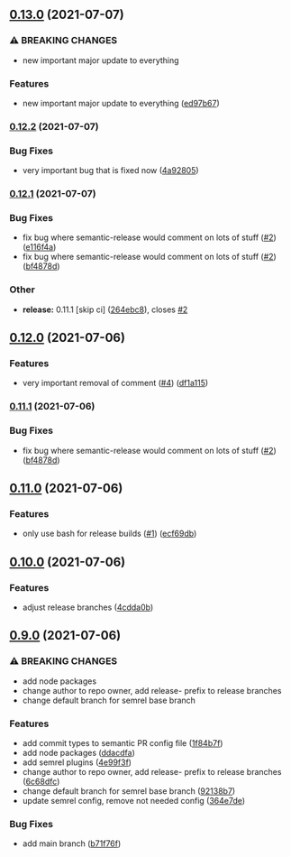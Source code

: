 ## [0.13.0](https://github.com/mowies/semrel-testing/compare/v0.12.2...v0.13.0) (2021-07-07)


### ⚠ BREAKING CHANGES

* new important major update to everything

### Features

* new important major update to everything ([ed97b67](https://github.com/mowies/semrel-testing/commit/ed97b675ca9a7cf50885fbeeb37bca107779b01a))

### [0.12.2](https://github.com/mowies/semrel-testing/compare/v0.12.1...v0.12.2) (2021-07-07)


### Bug Fixes

* very important bug that is fixed now ([4a92805](https://github.com/mowies/semrel-testing/commit/4a92805e33880b814cf1d611406b7b387b176f71))

### [0.12.1](https://github.com/mowies/semrel-testing/compare/v0.12.0...v0.12.1) (2021-07-07)


### Bug Fixes

* fix bug where semantic-release would comment on lots of stuff ([#2](https://github.com/mowies/semrel-testing/issues/2)) ([e116f4a](https://github.com/mowies/semrel-testing/commit/e116f4aced6a48832435ae164269544559ab1281))
* fix bug where semantic-release would comment on lots of stuff ([#2](https://github.com/mowies/semrel-testing/issues/2)) ([bf4878d](https://github.com/mowies/semrel-testing/commit/bf4878d9edfa0381849c48d2b4901ce5a7f998ca))


### Other

* **release:** 0.11.1 [skip ci] ([264ebc8](https://github.com/mowies/semrel-testing/commit/264ebc896a8d9b9a32dcf916315e073c098cd828)), closes [#2](https://github.com/mowies/semrel-testing/issues/2)

## [0.12.0](https://github.com/mowies/semrel-testing/compare/v0.11.0...v0.12.0) (2021-07-06)


### Features

* very important removal of comment ([#4](https://github.com/mowies/semrel-testing/issues/4)) ([df1a115](https://github.com/mowies/semrel-testing/commit/df1a11586cbb3631bb00e1db05da432f8061615b))

### [0.11.1](https://github.com/mowies/semrel-testing/compare/v0.11.0...v0.11.1) (2021-07-06)


### Bug Fixes

* fix bug where semantic-release would comment on lots of stuff ([#2](https://github.com/mowies/semrel-testing/issues/2)) ([bf4878d](https://github.com/mowies/semrel-testing/commit/bf4878d9edfa0381849c48d2b4901ce5a7f998ca))

## [0.11.0](https://github.com/mowies/semrel-testing/compare/v0.10.0...v0.11.0) (2021-07-06)


### Features

* only use bash for release builds ([#1](https://github.com/mowies/semrel-testing/issues/1)) ([ecf69db](https://github.com/mowies/semrel-testing/commit/ecf69dbaea5e36865f554fa9dbb6734a906b8640))

## [0.10.0](https://github.com/mowies/semrel-testing/compare/v0.9.0...v0.10.0) (2021-07-06)


### Features

* adjust release branches ([4cdda0b](https://github.com/mowies/semrel-testing/commit/4cdda0b47e5c6f9c0139fa44964ef34d2cc31e7d))

## [0.9.0](https://github.com/mowies/semrel-testing/compare/v0.8.4...v0.9.0) (2021-07-06)


### ⚠ BREAKING CHANGES

* add node packages
* change author to repo owner, add release- prefix to release branches
* change default branch for semrel base branch

### Features

* add commit types to semantic PR config file ([1f84b7f](https://github.com/mowies/semrel-testing/commit/1f84b7f2175b4e577f7d3048257659c2b8493744))
* add node packages ([ddacdfa](https://github.com/mowies/semrel-testing/commit/ddacdfa2bc2ccfa6bbd6758549547e7bddd598a3))
* add semrel plugins ([4e99f3f](https://github.com/mowies/semrel-testing/commit/4e99f3f19b84fdc94e2d50b160d1f353b7857cca))
* change author to repo owner, add release- prefix to release branches ([6c68dfc](https://github.com/mowies/semrel-testing/commit/6c68dfc1043e9c41785c409b8cb824e5eb4cce51))
* change default branch for semrel base branch ([92138b7](https://github.com/mowies/semrel-testing/commit/92138b77b3dc1bc35267dab2e4c58451cdd52010))
* update semrel config, remove not needed config ([364e7de](https://github.com/mowies/semrel-testing/commit/364e7de3f642cb9e7db267d66afeb4217a95958f))


### Bug Fixes

* add main branch ([b71f76f](https://github.com/mowies/semrel-testing/commit/b71f76f53724d90ebc3552705c251caf435c2dd4))
